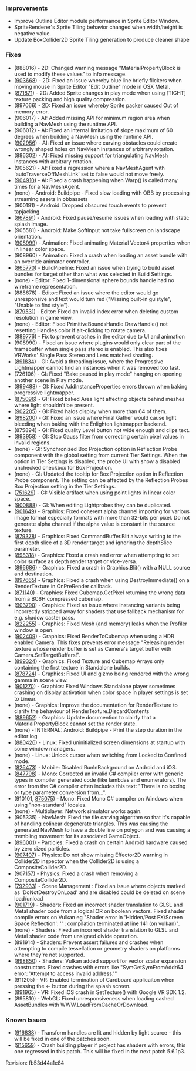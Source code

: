 ### Improvements

*   Improve Outline Editor module performance in Sprite Editor Window.
*   SpriteRenderer's Sprite Tiling behavior changed when width/height is negative value.
*   Update BoxCollider2D Sprite Tiling generation to produce cleaner shape

### Fixes

*   (888016) - 2D: Changed warning message "MaterialPropertyBlock is used to modify these values" to info message.
*   ([903668](https://issuetracker.unity3d.com/product/unity/issues/guid/903668/)) - 2D: Fixed an issue whereby blue line briefly flickers when moving mouse in Sprite Editor "Edit Outline" mode in OSX Metal.
*   ([871871](https://issuetracker.unity3d.com/product/unity/issues/guid/871871/)) - 2D: Added Sprite changes in play mode when using \[TIGHT\] texture packing and high quality compression.
*   ([897066](https://issuetracker.unity3d.com/product/unity/issues/guid/897066/)) - 2D: Fixed an issue whereby Sprite packer caused Out of memory error.
*   (906017) - AI: Added missing API for minimum region area when building a NavMesh using the runtime API.
*   (906012) - AI: Fixed an internal limitation of slope maximum of 60 degrees when building a NavMesh using the runtime API.
*   ([902956](https://issuetracker.unity3d.com/product/unity/issues/guid/902956/)) - AI: Fixed an issue where carving obstacles could create wrongly shaped holes on NavMesh instances of arbitrary rotation.
*   ([886302](https://issuetracker.unity3d.com/product/unity/issues/guid/886302/)) - AI: Fixed missing support for triangulating NavMesh instances with arbitrary rotation.
*   (905621) - AI: Fixed a regression where a NavMeshAgent with 'autoTraverseOffMeshLink' set to false would not move freely.
*   ([904910](https://issuetracker.unity3d.com/product/unity/issues/guid/904910/)) - AI: Fixed a crash happening when Warp() is called many times for a NavMeshAgent.
*   (none) - Android: Buildpipe - Fixed slow loading with OBB by processing streaming assets in obbassets
*   (900191) - Android: Dropped obscured touch events to prevent tapjacking.
*   ([867891](https://issuetracker.unity3d.com/product/unity/issues/guid/867891/)) - Android: Fixed pause/resume issues when loading with static splash image.
*   (905581) - Android: Make SoftInput not take fullscreen on landscape orientation.
*   ([908999](https://issuetracker.unity3d.com/product/unity/issues/guid/908999/)) - Animation: Fixed animating Material Vector4 properties when in linear color space.
*   (908960) - Animation: Fixed a crash when loading an asset bundle with an override animator controller.
*   ([865770](https://issuetracker.unity3d.com/product/unity/issues/guid/865770/)) - BuildPipeline: Fixed an issue when trying to build asset bundles for target other than what was selected in Build Settings.
*   (none) - Editor: Fixed 1-dimensional sphere bounds handle had no wireframe representation.
*   (888678) - Editor: Fixed an issue where the editor would go unresponsive and text would turn red ("Missing built-in guistyle", "Unable to find style").
*   ([879531](https://issuetracker.unity3d.com/product/unity/issues/guid/879531/)) - Editor: Fixed an invalid index error when deleting custom resolution in game view.
*   (none) - Editor: Fixed PrimitiveBoundsHandle.DrawHandle() not resetting Handles.color if alt-clicking to rotate camera.
*   ([889776](https://issuetracker.unity3d.com/product/unity/issues/guid/889776/)) - Fix to prevent crashes in the editor due to UI and animation
*   (908990) - Fixed an issue where plugins would only clear part of the framebuffer when single pass stereo is enabled. This also fixes VRWorks' Single Pass Stereo and Lens matched shading.
*   ([891834](https://issuetracker.unity3d.com/product/unity/issues/guid/891834/)) - GI: Avoid a threading issue, where the Progressive Lightmapper cannot find an instances when it was removed too fast.
*   (726106) - GI: Fixed "Bake paused in play mode" hanging on opening another scene in Play mode.
*   ([899488](https://issuetracker.unity3d.com/product/unity/issues/guid/899488/)) - GI: Fixed AddInstanceProperties errors thrown when baking progressive lightmapper.
*   ([875096](https://issuetracker.unity3d.com/product/unity/issues/guid/875096/)) - GI: Fixed baked Area light affecting objects behind meshes where light shouldn't be present.
*   ([902205](https://issuetracker.unity3d.com/product/unity/issues/guid/902205/)) - GI: Fixed halos display when more than 64 of them.
*   ([898200](https://issuetracker.unity3d.com/product/unity/issues/guid/898200/)) - GI: Fixed an issue where Final Gather would cause light bleeding when baking with the Enlighten lightmapper backend.
*   (875894) - GI: Fixed quality Level button not wide enough and clips text.
*   ([893958](https://issuetracker.unity3d.com/product/unity/issues/guid/893958/)) - GI: Stop Gauss filter from correcting certain pixel values in invalid regions.
*   (none) - GI: Synchronized Box Projection option in Reflection Probe component with the global setting from current Tier Settings. When the option in Tier Settings is disabled, the probe UI with show a disabled unchecked checkbox for Box Projection.
*   (none) - GI: Updated the tooltip for Box Projection option in Reflection Probe component. The setting can be affected by the Reflection Probes Box Projection setting in the Tier Settings.
*   ([751629](https://issuetracker.unity3d.com/product/unity/issues/guid/751629/)) - GI: Visible artifact when using point lights in linear color space.
*   ([900888](https://issuetracker.unity3d.com/product/unity/issues/guid/900888/)) - GI: When editing Lightprobes they can be duplicated.
*   ([901649](https://issuetracker.unity3d.com/product/unity/issues/guid/901649/)) - Graphics: Fixed coherent alpha channel importing for various image format especially formats with more than 32-bits per pixel. Do not generate alpha channel if the alpha value is constant in the source texture.
*   ([879378](https://issuetracker.unity3d.com/product/unity/issues/guid/879378/)) - Graphics: Fixed CommandBuffer.Blit always writing to the first depth slice of a 3D render target and ignoring the depthSlice parameter.
*   ([898318](https://issuetracker.unity3d.com/product/unity/issues/guid/898318/)) - Graphics: Fixed a crash and error when attempting to set color surface as depth render target or vice-versa.
*   ([896686](https://issuetracker.unity3d.com/product/unity/issues/guid/896686/)) - Graphics: Fixed a crash in Graphics.Blit() with a NULL source and destination.
*   ([897665](https://issuetracker.unity3d.com/product/unity/issues/guid/897665/)) - Graphics: Fixed a crash when using DestroyImmediate() on a RenderTexture in OnPreRender callback.
*   ([871140](https://issuetracker.unity3d.com/product/unity/issues/guid/871140/)) - Graphics: Fixed Cubemap.GetPixel returning the wrong data from a BC6H compressed cubemap.
*   ([903790](https://issuetracker.unity3d.com/product/unity/issues/guid/903790/)) - Graphics: Fixed an issue where instancing variants being incorrectly stripped away for shaders that use fallback mechanism for e.g. shadow caster pass.
*   ([822255](https://issuetracker.unity3d.com/product/unity/issues/guid/822255/)) - Graphics: Fixed Mesh (and memory) leaks when the Profiler window is open.
*   ([902409](https://issuetracker.unity3d.com/product/unity/issues/guid/902409/)) - Graphics: Fixed RenderToCubemap when using a HDR enabled Camera. This fixes prevents error message "Releasing render texture whose render buffer is set as Camera's target buffer with Camera.SetTargetBuffers!".
*   ([899324](https://issuetracker.unity3d.com/product/unity/issues/guid/899324/)) - Graphics: Fixed Texture and Cubemap Arrays only containing the first texture in Standalone builds.
*   ([878724](https://issuetracker.unity3d.com/product/unity/issues/guid/878724/)) - Graphics: Fixed UI and gizmo being rendered with the wrong gamma in scene view.
*   ([901270](https://issuetracker.unity3d.com/product/unity/issues/guid/901270/)) - Graphics: Fixed Windows Standalone player sometimes crashing on display activation when color space in player settings is set to Linear.
*   (none) - Graphics: Improve the documentation for RenderTexture to clarify the behaviour of RenderTexture.DiscardContents
*   ([889652](https://issuetracker.unity3d.com/product/unity/issues/guid/889652/)) - Graphics: Update documention to clairfy that a MaterialPropertyBlock cannot set the render state.
*   (none) - INTERNAL: Android: Buildpipe - Print the step duration in the editor log
*   ([880426](https://issuetracker.unity3d.com/product/unity/issues/guid/880426/)) - Linux: Fixed uninitialized screen dimensions at startup with some window managers.
*   (none) - Linux: Unlock cursor when switching from Locked to Confined mode.
*   ([826473](https://issuetracker.unity3d.com/product/unity/issues/guid/826473/)) - Mobile: Disabled RunInBackground on Android and iOS.
*   ([847798](https://issuetracker.unity3d.com/product/unity/issues/guid/847798/)) - Mono: Corrected an invalid C# compiler error with generic types in compiler generated code (like lambdas and enumerators). The error from the C# compiler often includes this text: "There is no boxing or type parameter conversion from...".
*   (910101, [875075](https://issuetracker.unity3d.com/product/unity/issues/guid/875075/)) - Mono: Fixed Mono C# compiler on Windows when using "non-standard" locales.
*   (none) - Multiplayer: Network simulator works again.
*   (905335) - NavMesh: Fixed the tile carving algorithm so that it's capable of handling colinear degenerate triangles. This was causing the generated NavMesh to have a double line on polygon and was causing a trembling movement for its associated GameObject.
*   ([896001](https://issuetracker.unity3d.com/product/unity/issues/guid/896001/)) - Particles: Fixed a crash on certain Android hardware caused by zero sized particles.
*   ([907407](https://issuetracker.unity3d.com/product/unity/issues/guid/907407/)) - Physics: Do not show missing Effector2D warning in Collider2D inspector when the Collider2D is using a CompositeCollider2D.
*   ([907157](https://issuetracker.unity3d.com/product/unity/issues/guid/907157/)) - Physics: Fixed a crash when removing a CompositeCollider2D.
*   ([792933](https://issuetracker.unity3d.com/product/unity/issues/guid/792933/)) - Scene Management : Fixed an issue where objects marked as 'DoNotDestroyOnLoad' and are disabled could be deleted on scene load/unload
*   ([901719](https://issuetracker.unity3d.com/product/unity/issues/guid/901719/)) - Shaders: Fixed an incorrect shader translation to GLSL and Metal shader code from a logical OR on boolean vectors. Fixed shader compile errors on Vulkan eg "Shader error in 'Hidden/Post FX/Screen Space Reflection': '' : compilation terminated at line 141 (on vulkan)".
*   (none) - Shaders: Fixed an incorrect shader translation to GLSL and Metal shader code from unsigned divide operation.
*   (891914) - Shaders: Prevent assert failures and crashes when attempting to compile tessellation or geometry shaders on platforms where they're not supported.
*   ([898850](https://issuetracker.unity3d.com/product/unity/issues/guid/898850/)) - Shaders: Vulkan added support for vector scalar expansion constructors. Fixed crashes with errors like "SymGetSymFromAddr64 error: 'Attempt to access invalid address.'"
*   (911205) - VR: Enabled termination of Cardboard applicaiton when pressing the <- button during the splash screen.
*   ([891965](https://issuetracker.unity3d.com/product/unity/issues/guid/891965/)) - VR: Fixed iOS crash in SetTexture() with Google VR SDK 1.2.
*   (895810) - WebGL: Fixed unresponsiveness when loading cashed AssetBundles with WWW.LoadFromCacheOrDownload.

### Known Issues

*   ([916838](https://issuetracker.unity3d.com/product/unity/issues/guid/916838/)) - Transform handles are lit and hidden by light source - this will be fixed in one of the patches soon.
*   ([915659](https://issuetracker.unity3d.com/product/unity/issues/guid/915659/)) - Crash building player if project has shaders with errors, this one regressed in this patch. This will be fixed in the next patch 5.6.1p3.

Revision: fb53d44a1e84
